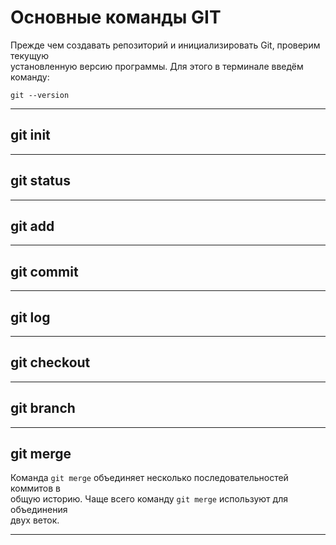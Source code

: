  # Основные команды GIT
 Прежде чем создавать репозиторий и инициализировать Git, проверим текущую  
 установленную версию программы. Для этого в терминале введём команду:

    git --version

 * * * * * * * * * * * * * 

 ## git init

 * * * * * * * * * * * * *

 ## git status

 * * * * * * * * * * * * * 

 ## git add

 * * * * * * * * * * * * *

 ## git commit

 * * * * * * * * * * * * * 

 ## git log

 * * * * * * * * * * * * * 

 ## git checkout

 * * * * * * * * * * * * * 

 ## git branch

 * * * * * * * * * * * * * 

 ## git merge

 Команда ```git merge``` объединяет несколько последовательностей коммитов в  
 общую историю. Чаще всего команду ```git merge``` используют для объединения  
 двух веток.

 * * * * * * * * * * * * *